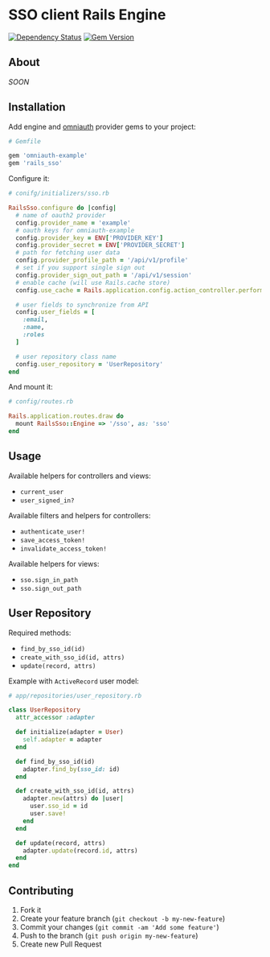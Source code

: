 # SSO client Rails Engine

[![Dependency Status](https://gemnasium.com/monterail/rails_sso.svg)](https://gemnasium.com/monterail/rails_sso)
[![Gem Version](https://badge.fury.io/rb/rails_sso.svg)](http://badge.fury.io/rb/rails_sso)

## About

*SOON*

## Installation

Add engine and [omniauth](https://github.com/intridea/omniauth-oauth2) provider gems to your project:

```ruby
# Gemfile

gem 'omniauth-example'
gem 'rails_sso'
```

Configure it:

```ruby
# conifg/initializers/sso.rb

RailsSso.configure do |config|
  # name of oauth2 provider
  config.provider_name = 'example'
  # oauth keys for omniauth-example
  config.provider_key = ENV['PROVIDER_KEY']
  config.provider_secret = ENV['PROVIDER_SECRET']
  # path for fetching user data
  config.provider_profile_path = '/api/v1/profile'
  # set if you support single sign out
  config.provider_sign_out_path = '/api/v1/session'
  # enable cache (will use Rails.cache store)
  config.use_cache = Rails.application.config.action_controller.perform_caching

  # user fields to synchronize from API
  config.user_fields = [
    :email,
    :name,
    :roles
  ]

  # user repository class name
  config.user_repository = 'UserRepository'
end
```

And mount it:

```ruby
# config/routes.rb

Rails.application.routes.draw do
  mount RailsSso::Engine => '/sso', as: 'sso'
end
```

## Usage

Available helpers for controllers and views:

* `current_user`
* `user_signed_in?`

Available filters and helpers for controllers:

* `authenticate_user!`
* `save_access_token!`
* `invalidate_access_token!`

Available helpers for views:

* `sso.sign_in_path`
* `sso.sign_out_path`

## User Repository

Required methods:

* `find_by_sso_id(id)`
* `create_with_sso_id(id, attrs)`
* `update(record, attrs)`

Example with `ActiveRecord` user model:

```ruby
# app/repositories/user_repository.rb

class UserRepository
  attr_accessor :adapter

  def initialize(adapter = User)
    self.adapter = adapter
  end

  def find_by_sso_id(id)
    adapter.find_by(sso_id: id)
  end

  def create_with_sso_id(id, attrs)
    adapter.new(attrs) do |user|
      user.sso_id = id
      user.save!
    end
  end

  def update(record, attrs)
    adapter.update(record.id, attrs)
  end
end
```

## Contributing

1. Fork it
2. Create your feature branch (`git checkout -b my-new-feature`)
3. Commit your changes (`git commit -am 'Add some feature'`)
4. Push to the branch (`git push origin my-new-feature`)
5. Create new Pull Request
